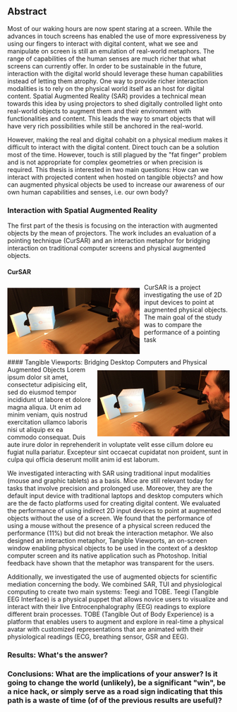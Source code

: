 ## Abstract
<!-- ### Motivation: Why do we care about the problem and the results? -->
Most of our waking hours are now spent staring at a screen. While the advances in touch screens has enabled the use of more expressiveness by using our fingers to interact with digital content, what we see and manipulate on screen is still an emulation of real-world metaphors. The range of capabilities of the human senses are much richer that what screens can currently offer. In order to be sustainable in the future, interaction with the digital world should leverage these human capabilities instead of letting them atrophy. One way to provide richer interaction modalities is to rely on the physical world itself as an host for digital content. Spatial Augmented Reality (SAR) provides a technical mean towards this idea by using projectors to shed digitally controlled light onto real-world objects to augment them and their environment with functionalities and content. This leads the way to smart objects that will have very rich possibilities while still be anchored in the real-world.

<!-- ### Problem statement: What problem are your trying to solve? -->
However, making the real and digital cohabit on a physical medium makes it difficult to interact with the digital content. Direct touch can be a solution most of the time. However, touch is still plagued by the "fat finger" problem and is not appropriate for complex geometries or when precision is required. This thesis is interested in two main questions: How can we interact with projected content when hosted on tangible objects? and how can augmented physical objects be used to increase our awareness of our own human capabilities and senses, i.e. our own body?


### Interaction with Spatial Augmented Reality
The first part of the thesis is focusing on the interaction with augmented objects by the mean of projectors. The work includes an evaluation of a pointing technique (CurSAR) and an interaction metaphor for bridging interaction on traditional computer screens and physical augmented objects.

#### CurSAR
<!-- margin: top right bottom left -->
<img style="float: left; margin: 10px 10px 10px 0px;" width="300" height="150" src="img/cursar.jpg">

CurSAR is a project investigating the use of 2D input devices to point at augmented physical objects. The main goal of the study was to compare the performance of a pointing task

<div style="clear: both"></div>
#### Tangible Viewports: Bridging Desktop Computers and Physical Augmented Objects
<img style="float: right; margin: 10px 0px 10px 10px;" width="300" height="150" src="img/cursar.jpg">
Lorem ipsum dolor sit amet, consectetur adipisicing elit, sed do eiusmod
tempor incididunt ut labore et dolore magna aliqua. Ut enim ad minim veniam,
quis nostrud exercitation ullamco laboris nisi ut aliquip ex ea commodo
consequat. Duis aute irure dolor in reprehenderit in voluptate velit esse
cillum dolore eu fugiat nulla pariatur. Excepteur sint occaecat cupidatat non
proident, sunt in culpa qui officia deserunt mollit anim id est laborum.


<!-- ### Approach: How did you go about solving or making progress on the problem? Did you use simulation, analytic models, prototype construction, or analysis of field data for an actual product? -->
We investigated interacting with SAR using traditional input modalities (mouse and graphic tablets) as a basis. Mice are still relevant today for tasks that involve precision and prolonged use. Moreover, they are the default input device with traditional laptops and desktop computers which are the de facto platforms used for creating digital content. We evaluated the performance of using indirect 2D input devices to point at augmented objects without the use of a screen. We found that the performance of using a mouse without the presence of a physical screen reduced the performance (11%) but did not break the interaction metaphor. We also designed an interaction metaphor, Tangible Viewports, an on-screen window enabling physical objects to be used in the context of a desktop computer screen and its native application such as Photoshop. Initial feedback have shown that the metaphor was transparent for the users.

Additionally, we investigated the use of augmented objects for scientific mediation concerning the body. We combined SAR, TUI and physiological computing to create two main systems: Teegi and TOBE. Teegi (Tangible EEG Interface) is a physical puppet that allows novice users to visualize and interact with their live Entrocenphalography (EEG) readings to explore different brain processes. TOBE (Tangible Out of Body Experience) is a platform that enables users to augment and explore in real-time a physical avatar with customized representations that are animated with their physiological readings (ECG, breathing sensor, GSR and EEG).


### Results: What's the answer?


### Conclusions: What are the implications of your answer? Is it going to change the world (unlikely), be a significant "win", be a nice hack, or simply serve as a road sign indicating that this path is a waste of time (of of the previous results are useful)?
